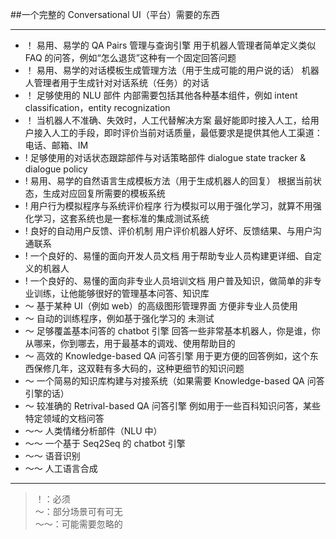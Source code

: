 ##一个完整的 Conversational UI（平台）需要的东西  

----
* ！ 易用、易学的 QA Pairs 管理与查询引擎
用于机器人管理者简单定义类似 FAQ 的问答，例如“怎么退货”这种有一个固定回答问题
* ！ 易用、易学的对话模板生成管理方法（用于生成可能的用户说的话）
机器人管理者用于生成针对对话系统（任务）的对话
* ！ 足够使用的 NLU 部件
内部需要包括其他各种基本组件，例如 intent classification，entity recognization
* ！ 当机器人不准确、失效时，人工代替解决方案
最好能即时接入人工，给用户接入人工的手段，即时评价当前对话质量，最低要求是提供其他人工渠道：电话、邮箱、IM
* ! 足够使用的对话状态跟踪部件与对话策略部件
dialogue state tracker & dialogue policy
* ! 易用、易学的自然语言生成模板方法（用于生成机器人的回复）
根据当前状态，生成对应回复所需要的模板系统
* ! 用户行为模拟程序与系统评价程序
行为模拟可以用于强化学习，就算不用强化学习，这套系统也是一套标准的集成测试系统
* ! 良好的自动用户反馈、评价机制
用户评价机器人好坏、反馈结果、与用户沟通联系
* ! 一个良好的、易懂的面向开发人员文档
用于帮助专业人员构建更详细、自定义的机器人
* ! 一个良好的、易懂的面向非专业人员培训文档
用户普及知识，做简单的非专业训练，让他能够很好的管理基本问答、知识库
* ～ 基于某种 UI（例如 web）的高级图形管理界面
方便非专业人员使用
* ～ 自动的训练程序，例如基于强化学习的
未测试
* ～ 足够覆盖基本问答的 chatbot 引擎
回答一些非常基本机器人，你是谁，你从哪来，你到哪去，用于最基本的调戏、使用帮助目的
* ～ 高效的 Knowledge-based QA 问答引擎
用于更方便的回答例如，这个东西保修几年，这双鞋有多大码的，这种更细节的知识问题
* ～ 一个简易的知识库构建与对接系统（如果需要 Knowledge-based QA 问答引擎的话）
* ～ 较准确的 Retrival-based QA 问答引擎
例如用于一些百科知识问答，某些特定领域的文档问答
* ～～ 人类情绪分析部件（NLU 中）
* ～～ 一个基于 Seq2Seq 的 chatbot 引擎
* ～～ 语音识别
* ～～ 人工语言合成
---
> ！：必须  
> ～：部分场景可有可无  
> ～～：可能需要忽略的  